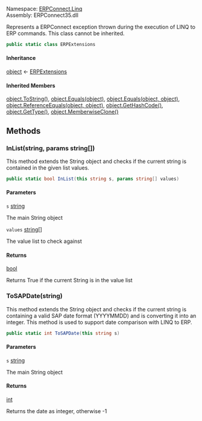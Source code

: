 
Namespace: [ERPConnect.Linq](index.md)  
Assembly: ERPConnect35.dll  

Represents a ERPConnect exception thrown during the execution of LINQ to ERP commands. This 
class cannot be inherited.

```csharp
public static class ERPExtensions
```

#### Inheritance

[object](https://learn.microsoft.com/dotnet/api/system.object) ← 
[ERPExtensions](ERPConnect.Linq.ERPExtensions.md)

#### Inherited Members

[object.ToString\(\)](https://learn.microsoft.com/dotnet/api/system.object.tostring), 
[object.Equals\(object\)](https://learn.microsoft.com/dotnet/api/system.object.equals\#system\-object\-equals\(system\-object\)), 
[object.Equals\(object, object\)](https://learn.microsoft.com/dotnet/api/system.object.equals\#system\-object\-equals\(system\-object\-system\-object\)), 
[object.ReferenceEquals\(object, object\)](https://learn.microsoft.com/dotnet/api/system.object.referenceequals), 
[object.GetHashCode\(\)](https://learn.microsoft.com/dotnet/api/system.object.gethashcode), 
[object.GetType\(\)](https://learn.microsoft.com/dotnet/api/system.object.gettype), 
[object.MemberwiseClone\(\)](https://learn.microsoft.com/dotnet/api/system.object.memberwiseclone)

## Methods

### <a id="ERPConnect_Linq_ERPExtensions_InList_System_String_System_String___"></a> InList\(string, params string\[\]\)

This method extends the String object and checks if the current string is contained in
the given list values.

```csharp
public static bool InList(this string s, params string[] values)
```

#### Parameters

`s` [string](https://learn.microsoft.com/dotnet/api/system.string)

The main String object

`values` [string](https://learn.microsoft.com/dotnet/api/system.string)\[\]

The value list to check against

#### Returns

 [bool](https://learn.microsoft.com/dotnet/api/system.boolean)

Returns True if the current String is in the value list

### <a id="ERPConnect_Linq_ERPExtensions_ToSAPDate_System_String_"></a> ToSAPDate\(string\)

This method extends the String object and checks if the current string is containing
a valid SAP date format (YYYYMMDD) and is converting it into an integer. This method
is used to support date comparison with LINQ to ERP.

```csharp
public static int ToSAPDate(this string s)
```

#### Parameters

`s` [string](https://learn.microsoft.com/dotnet/api/system.string)

The main String object

#### Returns

 [int](https://learn.microsoft.com/dotnet/api/system.int32)

Returns the date as integer, otherwise -1

